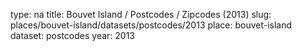 type: na
title: Bouvet Island / Postcodes / Zipcodes (2013)
slug: places/bouvet-island/datasets/postcodes/2013
place: bouvet-island
dataset: postcodes
year: 2013
